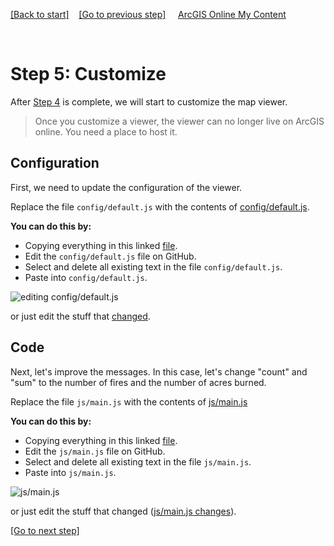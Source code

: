 [[Back to start]](github.md)&nbsp;&nbsp;&nbsp;&nbsp;[[Go to previous step]](GitHub_step4.md)
&nbsp;&nbsp;&nbsp;&nbsp;[ArcGIS Online My Content](http://www.arcgis.com/home/content.html)

&nbsp;


# Step 5: Customize

After [Step 4](GitHub_step4.md) is complete, we will start to customize the map viewer.

> Once you customize a viewer, the viewer can no longer live on ArcGIS online. 
> You need a place to host it.

## Configuration 

First, we need to update the configuration of the viewer.

Replace the file `config/default.js` with the contents of 
[config/default.js](https://gist.github.com/daveism/64c30b371a055f18bd20c52557d51d3a).  

**You can do this by:**
- Copying everything in this linked [file](https://gist.github.com/daveism/64c30b371a055f18bd20c52557d51d3a).
- Edit the `config/default.js` file on GitHub. 
- Select and delete all existing text in the file `config/default.js`.
- Paste into `config/default.js`.

![editing config/default.js](https://docs.google.com/uc?id=0BykF_bN9fsvIaExtbGE3UEgxS3c)

or just edit the stuff that [changed](https://gist.github.com/daveism/185dbc903a9f3755cf241700ef8374d7/revisions?diff=split).


## Code 

Next, let's improve the messages. In this case, let's change "count" and "sum" to the number of fires and the number of acres burned.

Replace the file `js/main.js` with the contents of 
[js/main.js](https://gist.github.com/daveism/185dbc903a9f3755cf241700ef8374d7)

**You can do this by:**
- Copying everything in this linked [file](https://gist.github.com/daveism/185dbc903a9f3755cf241700ef8374d7). 
- Edit the `js/main.js` file on GitHub. 
- Select and delete all existing text in the file `js/main.js`.
- Paste into `js/main.js`.

![js/main.js](https://docs.google.com/uc?id=0BykF_bN9fsvIOXdMQmVKLVZULVU)

or just edit the stuff that changed
([js/main.js changes](https://gist.github.com/daveism/981289ab2730a7f1f148e6b991ef7020/revisions?diff=split)).


[[Go to next step]](GitHub_step6.md)
